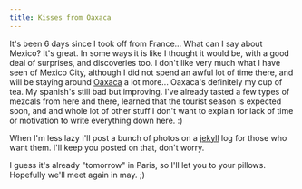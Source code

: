 ```yaml
---
title: Kisses from Oaxaca
---
```


It's been 6 days since I took off from France... What can I say about Mexico?
It's great. In some ways it is like I thought it would be, with a good deal of
surprises, and discoveries too. I don't like very much what I have seen of
Mexico City, although I did not spend an awful lot of time there, and will be
staying around [Oaxaca](http://en.wikipedia.org/wiki/Oaxaca,_Oaxaca) a lot
more... Oaxaca's definitely my cup of tea. My spanish's still bad but
improving. I've already tasted a few types of mezcals from here and there,
learned that the tourist season is expected soon, and and whole lot of other
stuff I don't want to explain for lack of time or motivation to write
everything down here. :)

When I'm less lazy I'll post a bunch of photos on a
[jekyll](http://jekyllrb.com) log for those who want them. I'll keep you
posted on that, don't worry.

I guess it's already "tomorrow" in Paris, so I'll let you to your pillows.
Hopefully we'll meet again in may. ;)

